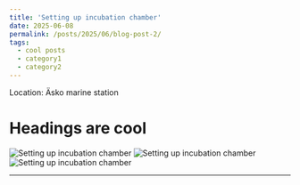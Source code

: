 ```yaml
---
title: 'Setting up incubation chamber'
date: 2025-06-08
permalink: /posts/2025/06/blog-post-2/
tags:
  - cool posts
  - category1
  - category2
---
```

Location: Äsko marine station 


Headings are cool
======



![Setting up incubation chamber](/images/blogging/IMG_4275.png)
![Setting up incubation chamber](/images/blogging/IMG_4351.png)
![Setting up incubation chamber](/images/blogging/IMG_4357.png)

------
